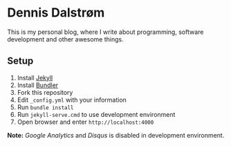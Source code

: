 # Dennis Dalstrøm

This is my personal blog, where I write about programming, software development and other awesome things.

## Setup

1. Install [Jekyll](http://jekyllrb.com/)
2. Install [Bundler](http://bundler.io/)
3. Fork this repository
4. Edit `_config.yml` with your information
5. Run `bundle install`
6. Run `jekyll-serve.cmd` to use development environment
7. Open browser and enter `http://localhost:4000`

**Note:** _Google Analytics_ and _Disqus_ is disabled in development environment.
